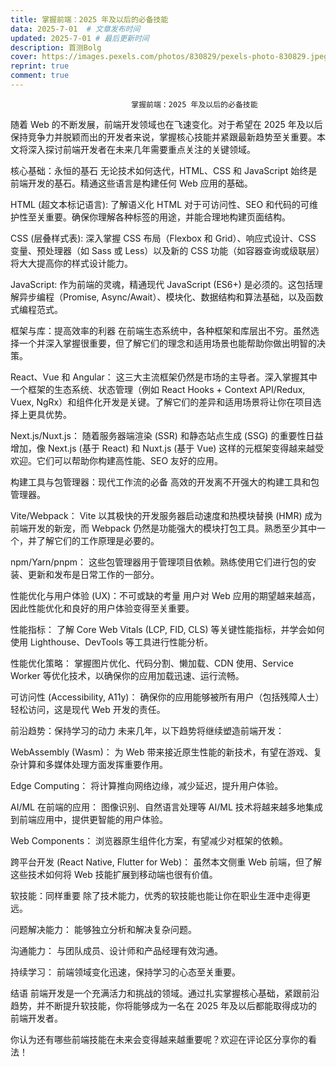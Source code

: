 ```yaml
---
title: 掌握前端：2025 年及以后的必备技能
data: 2025-7-01  # 文章发布时间
updated: 2025-7-01 # 最后更新时间
description: 首测Bolg  
cover: https://images.pexels.com/photos/830829/pexels-photo-830829.jpeg
reprint: true
comment: true
---
```

                               掌握前端：2025 年及以后的必备技能
随着 Web 的不断发展，前端开发领域也在飞速变化。对于希望在 2025 年及以后保持竞争力并脱颖而出的开发者来说，掌握核心技能并紧跟最新趋势至关重要。本文将深入探讨前端开发者在未来几年需要重点关注的关键领域。

核心基础：永恒的基石
无论技术如何迭代，HTML、CSS 和 JavaScript 始终是前端开发的基石。精通这些语言是构建任何 Web 应用的基础。

HTML (超文本标记语言): 了解语义化 HTML 对于可访问性、SEO 和代码的可维护性至关重要。确保你理解各种标签的用途，并能合理地构建页面结构。

CSS (层叠样式表): 深入掌握 CSS 布局（Flexbox 和 Grid）、响应式设计、CSS 变量、预处理器（如 Sass 或 Less）以及新的 CSS 功能（如容器查询或级联层）将大大提高你的样式设计能力。

JavaScript: 作为前端的灵魂，精通现代 JavaScript (ES6+) 是必须的。这包括理解异步编程（Promise, Async/Await）、模块化、数据结构和算法基础，以及函数式编程范式。

框架与库：提高效率的利器
在前端生态系统中，各种框架和库层出不穷。虽然选择一个并深入掌握很重要，但了解它们的理念和适用场景也能帮助你做出明智的决策。

React、Vue 和 Angular： 这三大主流框架仍然是市场的主导者。深入掌握其中一个框架的生态系统、状态管理（例如 React Hooks + Context API/Redux, Vuex, NgRx）和组件化开发是关键。了解它们的差异和适用场景将让你在项目选择上更具优势。

Next.js/Nuxt.js： 随着服务器端渲染 (SSR) 和静态站点生成 (SSG) 的重要性日益增加，像 Next.js (基于 React) 和 Nuxt.js (基于 Vue) 这样的元框架变得越来越受欢迎。它们可以帮助你构建高性能、SEO 友好的应用。

构建工具与包管理器：现代工作流的必备
高效的开发离不开强大的构建工具和包管理器。

Vite/Webpack： Vite 以其极快的开发服务器启动速度和热模块替换 (HMR) 成为前端开发的新宠，而 Webpack 仍然是功能强大的模块打包工具。熟悉至少其中一个，并了解它们的工作原理是必要的。

npm/Yarn/pnpm： 这些包管理器用于管理项目依赖。熟练使用它们进行包的安装、更新和发布是日常工作的一部分。

性能优化与用户体验 (UX)：不可或缺的考量
用户对 Web 应用的期望越来越高，因此性能优化和良好的用户体验变得至关重要。

性能指标： 了解 Core Web Vitals (LCP, FID, CLS) 等关键性能指标，并学会如何使用 Lighthouse、DevTools 等工具进行性能分析。

性能优化策略： 掌握图片优化、代码分割、懒加载、CDN 使用、Service Worker 等优化技术，以确保你的应用加载迅速、运行流畅。

可访问性 (Accessibility, A11y)： 确保你的应用能够被所有用户（包括残障人士）轻松访问，这是现代 Web 开发的责任。

前沿趋势：保持学习的动力
未来几年，以下趋势将继续塑造前端开发：

WebAssembly (Wasm)： 为 Web 带来接近原生性能的新技术，有望在游戏、复杂计算和多媒体处理方面发挥重要作用。

Edge Computing： 将计算推向网络边缘，减少延迟，提升用户体验。

AI/ML 在前端的应用： 图像识别、自然语言处理等 AI/ML 技术将越来越多地集成到前端应用中，提供更智能的用户体验。

Web Components： 浏览器原生组件化方案，有望减少对框架的依赖。

跨平台开发 (React Native, Flutter for Web)： 虽然本文侧重 Web 前端，但了解这些技术如何将 Web 技能扩展到移动端也很有价值。

软技能：同样重要
除了技术能力，优秀的软技能也能让你在职业生涯中走得更远。

问题解决能力： 能够独立分析和解决复杂问题。

沟通能力： 与团队成员、设计师和产品经理有效沟通。

持续学习： 前端领域变化迅速，保持学习的心态至关重要。

结语
前端开发是一个充满活力和挑战的领域。通过扎实掌握核心基础，紧跟前沿趋势，并不断提升软技能，你将能够成为一名在 2025 年及以后都能取得成功的前端开发者。

你认为还有哪些前端技能在未来会变得越来越重要呢？欢迎在评论区分享你的看法！







